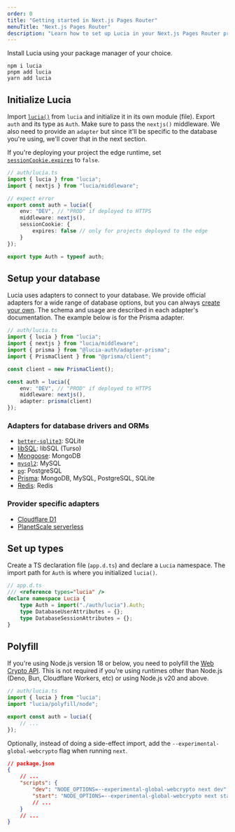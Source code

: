 ```yaml
---
order: 0
title: "Getting started in Next.js Pages Router"
menuTitle: "Next.js Pages Router"
description: "Learn how to set up Lucia in your Next.js Pages Router project"
---
```


Install Lucia using your package manager of your choice.

```
npm i lucia
pnpm add lucia
yarn add lucia
```

## Initialize Lucia

Import [`lucia()`](/reference/lucia/main#lucia) from `lucia` and initialize it in its own module (file). Export `auth` and its type as `Auth`. Make sure to pass the `nextjs()` middleware. We also need to provide an `adapter` but since it'll be specific to the database you're using, we'll cover that in the next section.

If you're deploying your project the edge runtime, set [`sessionCookie.expires`](/basics/configuration#sessioncookie) to `false`.

```ts
// auth/lucia.ts
import { lucia } from "lucia";
import { nextjs } from "lucia/middleware";

// expect error
export const auth = lucia({
	env: "DEV", // "PROD" if deployed to HTTPS
	middleware: nextjs(),
	sessionCookie: {
		expires: false // only for projects deployed to the edge
	}
});

export type Auth = typeof auth;
```

## Setup your database

Lucia uses adapters to connect to your database. We provide official adapters for a wide range of database options, but you can always [create your own](/extending-lucia/database-adapters-api). The schema and usage are described in each adapter's documentation. The example below is for the Prisma adapter.

```ts
// auth/lucia.ts
import { lucia } from "lucia";
import { nextjs } from "lucia/middleware";
import { prisma } from "@lucia-auth/adapter-prisma";
import { PrismaClient } from "@prisma/client";

const client = new PrismaClient();

const auth = lucia({
	env: "DEV", // "PROD" if deployed to HTTPS
	middleware: nextjs(),
	adapter: prisma(client)
});
```

### Adapters for database drivers and ORMs

- [`better-sqlite3`](/database-adapters/better-sqlite3): SQLite
- [libSQL](/database-adapters/libSQL): libSQL (Turso)
- [Mongoose](/database-adapters/mongoose): MongoDB
- [`mysql2`](/database-adapters/mysql2): MySQL
- [`pg`](/database-adapters/pg): PostgreSQL
- [Prisma](/database-adapters/prisma): MongoDB, MySQL, PostgreSQL, SQLite
- [Redis](/database-adapters/redis): Redis

### Provider specific adapters

- [Cloudflare D1](/database-adapters/cloudflare-d1)
- [PlanetScale serverless](/database-adapters/planetscale-serverless)

## Set up types

Create a TS declaration file (`app.d.ts`) and declare a `Lucia` namespace. The import path for `Auth` is where you initialized `lucia()`.

```ts
// app.d.ts
/// <reference types="lucia" />
declare namespace Lucia {
	type Auth = import("./auth/lucia").Auth;
	type DatabaseUserAttributes = {};
	type DatabaseSessionAttributes = {};
}
```

## Polyfill

If you're using Node.js version 18 or below, you need to polyfill the [Web Crypto API](https://developer.mozilla.org/en-US/docs/Web/API/Web_Crypto_API). This is not required if you're using runtimes other than Node.js (Deno, Bun, Cloudflare Workers, etc) or using Node.js v20 and above.

```ts
// auth/lucia.ts
import { lucia } from "lucia";
import "lucia/polyfill/node";

export const auth = lucia({
	// ...
});
```

Optionally, instead of doing a side-effect import, add the `--experimental-global-webcrypto` flag when running `next`.

```json
// package.json
{
	// ...
	"scripts": {
		"dev": "NODE_OPTIONS=--experimental-global-webcrypto next dev",
		"start": "NODE_OPTIONS=--experimental-global-webcrypto next start"
		// ...
	}
	// ...
}
```
